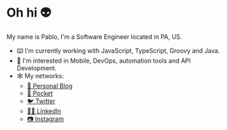 # Oh hi 👽

My name is Pablo, I'm a Software Engineer located in PA, US.

- ⌨️ I'm currently working with JavaScript, TypeScript, Groovy and Java.
- 📱 I'm interested in Mobile, DevOps, automation tools and API Development.
- 🕸 My networks:
  - [📝 Personal Blog](https://pablog.dev/)
  - [📖 Pocket](https://getpocket.com/@pablog178)
  - [🐦 Twitter](https://twitter.com/pablog178)
  - [🧑‍💻 LinkedIn](https://www.linkedin.com/in/pablo-guevara/)
  - [📷 Instagram](https://www.instagram.com/pablog178/)


<!--
**pablog178/pablog178** is a ✨ _special_ ✨ repository because its `README.md` (this file) appears on your GitHub profile.

Here are some ideas to get you started:

- 🔭 I’m currently working on ...
- 🌱 I’m currently learning ...
- 👯 I’m looking to collaborate on ...
- 🤔 I’m looking for help with ...
- 💬 Ask me about ...
- 📫 How to reach me: ...
- 😄 Pronouns: ...
- ⚡ Fun fact: ...
-->
